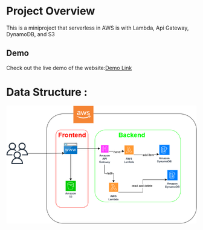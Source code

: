 # Project Overview
This is a miniproject that serverless in AWS is with Lambda,  Api Gateway, DynamoDB, and S3
## Demo
Check out the live demo of the website:[Demo Link](http://serverlesswebapp2023.s3-website.eu-central-1.amazonaws.com)

# Data Structure :

![Software Structure ](./img/ServerlessWebAPP.drawio.png)

